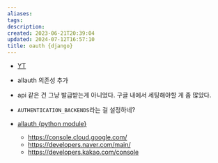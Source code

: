 ```yaml
---
aliases: 
tags: 
description:
created: 2023-06-21T20:39:04
updated: 2024-07-12T16:57:10
title: oauth {django}
---
```

- [YT](https://www.youtube.com/watch?v=Gk9tsLHMMsM&list=WL&index=1&t=812s)
- allauth 의존성 추가
- api 같은 건 그냥 발급받는게 아니었다. 구글 내에서 세팅해야할 게 좀 많았다.
- `AUTHENTICATION_BACKENDS`라는 걸 설정하네? 

- [allauth {python module}](https://allauth.org)
	- <https://console.cloud.google.com/>
	- <https://developers.naver.com/main/>
	- <https://developers.kakao.com/console>
